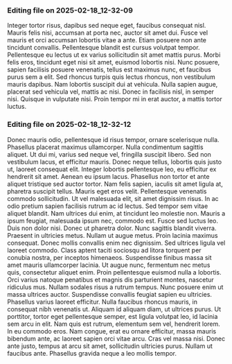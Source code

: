 

### Editing file on 2025-02-18_12-32-09

Integer tortor risus, dapibus sed neque eget, faucibus consequat nisl. Mauris felis nisi, accumsan at porta nec, auctor sit amet dui. Fusce vel mauris et orci accumsan lobortis vitae a ante. Etiam posuere non ante tincidunt convallis. Pellentesque blandit est cursus volutpat tempor. Pellentesque eu lectus ut ex varius sollicitudin sit amet mattis purus. Morbi felis eros, tincidunt eget nisi sit amet, euismod lobortis nisi. Nunc posuere, sapien facilisis posuere venenatis, tellus est maximus nunc, et faucibus purus sem a elit. Sed rhoncus turpis quis lectus rhoncus, non vestibulum mauris dapibus. Nam lobortis suscipit dui at vehicula. Nulla sapien augue, placerat sed vehicula vel, mattis ac nisi. Donec in facilisis nisl, in semper nisi. Quisque in vulputate nisi. Proin tempor mi in erat auctor, a mattis tortor luctus.




### Editing file on 2025-02-18_12-32-12

Donec mauris odio, pellentesque id risus tempor, ornare scelerisque nulla. Phasellus placerat maximus ullamcorper. Nulla condimentum sagittis aliquet. Ut dui mi, varius sed neque vel, fringilla suscipit libero. Sed non vestibulum lacus, et efficitur mauris. Donec neque tellus, lobortis quis justo ut, laoreet consequat elit. Integer lobortis pellentesque leo, eu efficitur ex hendrerit sit amet. Aenean eu ipsum lacus. Phasellus non tortor et ante aliquet tristique sed auctor tortor. Nam felis sapien, iaculis sit amet ligula at, pharetra suscipit tellus. Mauris eget eros velit. Pellentesque venenatis commodo sollicitudin. Ut vel malesuada elit, sit amet dignissim risus.
In ac odio pretium sapien facilisis rutrum ac id lectus. Sed tempor sem vitae aliquet blandit. Nam ultrices dui enim, at tincidunt leo molestie non. Mauris a ipsum feugiat, malesuada ipsum nec, commodo est. Fusce sed luctus leo. Duis non dolor nisi. Donec ut pharetra dolor. Nunc sagittis blandit viverra. Praesent in ultricies metus. Nullam ut augue metus. Proin lacinia maximus consequat. Donec mollis convallis enim nec dignissim. Sed ultrices ligula vel laoreet commodo. Class aptent taciti sociosqu ad litora torquent per conubia nostra, per inceptos himenaeos. Suspendisse finibus massa sit amet mauris ullamcorper lacinia. Ut augue nunc, fermentum nec metus quis, consectetur aliquet enim.
Proin pellentesque euismod nulla a lobortis. Orci varius natoque penatibus et magnis dis parturient montes, nascetur ridiculus mus. Nullam sodales risus a rutrum tempus. Nunc posuere enim ut massa ultrices auctor. Suspendisse convallis feugiat sapien eu ultricies. Phasellus varius laoreet efficitur. Nulla faucibus rhoncus mauris, in consequat nibh venenatis ut. Aliquam id aliquam diam, ut ultrices purus. Ut porttitor, tortor eget pellentesque semper, est ligula volutpat leo, id lacinia sem arcu in elit. Nam quis est rutrum, elementum sem vel, hendrerit lorem. In eu commodo eros. Nam congue, erat eu ornare efficitur, massa mauris bibendum ante, ac laoreet sapien orci vitae arcu. Cras vel massa nisi. Donec ante justo, tempus at arcu sit amet, sollicitudin ultricies purus. Nullam ut faucibus ante. Phasellus gravida neque a leo mollis tempor.


